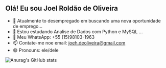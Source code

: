 ## Olá! Eu sou Joel Roldão de Oliveira



- 🔭 Atualmente to desempregado em buscando uma nova oportunidade de emprego...
- 🌱 Estou estudando Analise de Dados com Python e MySQL ...
- 💬 Meu WhatsApp: +55 (15)98103-1963 
- 📫 Contate-me noe email: joeh.deoliveira@gmail.com
- 😄 Pronouns: ele/dele





![Anurag's GitHub stats](https://github-readme-stats.vercel.app/api?username=joelck007&theme=midnight-purple&show_icons=true)

